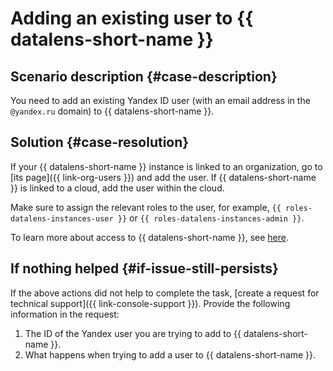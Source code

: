 # Adding an existing user to {{ datalens-short-name }} 



## Scenario description {#case-description}

You need to add an existing Yandex ID user (with an email address in the `@yandex.ru` domain) to {{ datalens-short-name }}.

## Solution {#case-resolution}

If your {{ datalens-short-name }} instance is linked to an organization, go to [its page]({{ link-org-users }}) and add the user. If {{ datalens-short-name }} is linked to a cloud, add the user within the cloud.

Make sure to assign the relevant roles to the user, for example, `{{ roles-datalens-instances-user }}` or  `{{ roles-datalens-instances-admin }}`.

To learn more about access to {{ datalens-short-name }}, see [here](../../../datalens/security/index.md).

## If nothing helped {#if-issue-still-persists}

If the above actions did not help to complete the task, [create a request for technical support]({{ link-console-support }}).
Provide the following information in the request:

1. The ID of the Yandex user you are trying to add to {{ datalens-short-name }}.
2. What happens when trying to add a user to {{ datalens-short-name }}.
